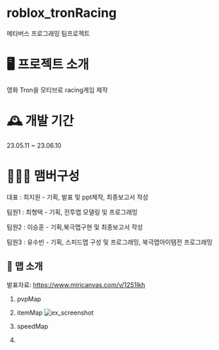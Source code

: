 # roblox_tronRacing
메타버스 프로그래밍 팀프로젝트 





🖥️ 프로젝트 소개
====================
영화 Tron을 모티브로 racing게임 제작






🕰️ 개발 기간
====================
23.05.11 ~ 23.06.10







🧑‍🤝‍🧑 맴버구성
====================
대표 : 최지원 - 기획, 발표 및 ppt제작, 최종보고서 작성

팀원1 : 최형택 - 기획, 전투맵 모델링 및 프로그래밍

팀원2 : 이승훈 - 기획,북극맵구현 및 최종보고서 작성

팀원3 : 유수빈 - 기획, 스피드맵 구성 및 프로그래밍, 북극맵아이템전 프로그래밍 







📌 맵 소개 
------------------------------------
발표자료:
https://www.miricanvas.com/v/1251lkh


1. pvpMap

2. itemMap
![ex_screenshot]([./img/screenshot.png](https://postfiles.pstatic.net/MjAyMzA2MTVfMjcx/MDAxNjg2ODM2ODA5NzEy.-3_dvEg-pzfWsako_5OS5JdJuQhYDAx_CbwY4xmrRF0g.hpDUTMDkVkopPPvGN0-1tEUPdpohf991AMhQN_JoEGAg.PNG.mkong519/RobloxScreenShot20230609_210257402.png?type=w966))




3. speedMap 
4. 
